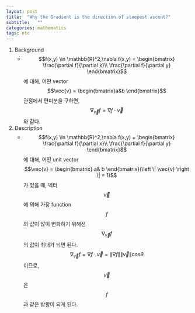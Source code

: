 ```yaml
---
layout: post
title:  "Why the Gradient is the direction of steepest ascent?"
subtitle:   ""
categories: mathematics
tags: etc
---
```

1. Background
    - $$f(x,y) \in \mathbb{R}^2,\nabla f(x,y) = \begin{bmatrix}
    \frac{\partial f}{\partial x}\\ 
    \frac{\partial f}{\partial y}
    \end{bmatrix}$$에 대해, 어떤 vector $$\vec{v} = \begin{bmatrix}a&b \end{bmatrix}$$ 관점에서 편미분을 구하면, $$\nabla_{\vec{v}}f = \nabla f \cdot \vec{v}$$ 와 같다.
2. Description
    - $$f(x,y) \in \mathbb{R}^2,\nabla f(x,y) = \begin{bmatrix} \frac{\partial f}{\partial x}\\  \frac{\partial f}{\partial y} \end{bmatrix}$$
    에 대해, 어떤 unit vector $$\vec{v} = \begin{bmatrix} a& b \end{bmatrix}(\left \| \vec{v} \right \| = 1)$$
    가 있을 때, 벡터 $$\vec{v}$$에 의해 가장 function $$f$$의 값이 많이 변화하기 위해선 $$\nabla_{\vec{v}}f$$ 의 값이 최대가 되면 된다. $$\nabla_{\vec{v}}f = \nabla f \cdot \vec{v} = \left \| \nabla f \right \| \left \| \vec{v} \right \| cos\theta$$
    이므로, $$\vec{v}$$은 $$f$$과 같은 방향이 되게 된다.
